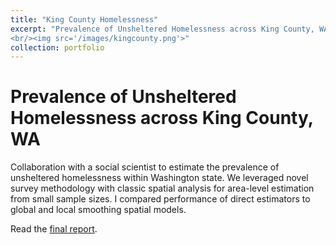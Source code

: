 ```yaml
---
title: "King County Homelessness"
excerpt: "Prevalence of Unsheltered Homelessness across King County, WA
<br/><img src='/images/kingcounty.png'>"
collection: portfolio
---
```


# Prevalence of Unsheltered Homelessness across King County, WA

Collaboration with a social scientist to estimate the prevalence of unsheltered homelessness within Washington state. We leveraged novel survey methodology with classic spatial analysis for area-level estimation from small sample sizes. I compared performance of direct estimators to global and local smoothing spatial models.

Read the [final report](https://github.com/alejandroh3005/alejandroh3005.github.io/tree/main/files).